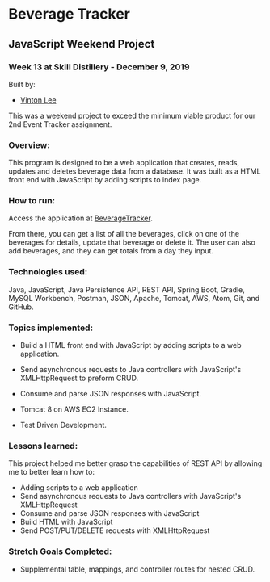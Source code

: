 # Beverage Tracker

## JavaScript Weekend Project

### Week 13 at Skill Distillery - December 9, 2019

Built by:

-   [Vinton Lee](http://vintonlee.dev)

This was a weekend project to exceed the minimum viable product for our 2nd Event Tracker assignment.

### Overview:

This program is designed to be a web application that creates, reads, updates and deletes beverage data from a database. It was built as a HTML front end with JavaScript by adding scripts to index page.

### How to run:

Access the application at [BeverageTracker](http://3.132.229.160:8080/EventTracker/).

From there, you can get a list of all the beverages, click on one of the beverages for details, update that beverage or delete it. The user can also add beverages, and they can get totals from a day they input.

### Technologies used:

Java, JavaScript, Java Persistence API, REST API, Spring Boot, Gradle, MySQL Workbench, Postman, JSON, Apache, Tomcat, AWS, Atom, Git, and GitHub.

### Topics implemented:

-   Build a HTML front end with JavaScript by adding scripts to a web application.

-   Send asynchronous requests to Java controllers with JavaScript's XMLHttpRequest to preform CRUD.

-   Consume and parse JSON responses with JavaScript.

-   Tomcat 8 on AWS EC2 Instance.

-   Test Driven Development.

### Lessons learned:

This project helped me better grasp the capabilities of REST API by allowing me to better learn how to:

-   Adding scripts to a web application
-   Send asynchronous requests to Java controllers with JavaScript's XMLHttpRequest
-   Consume and parse JSON responses with JavaScript
-   Build HTML with JavaScript
-   Send POST/PUT/DELETE requests with XMLHttpRequest

### Stretch Goals Completed:

-   Supplemental table, mappings, and controller routes for nested CRUD.

